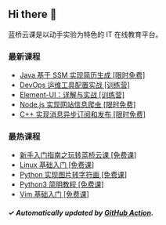 ## Hi there 👋

蓝桥云课是以动手实验为特色的 IT 在线教育平台。

### 最新课程

<!-- LATEST:START -->
- [Java 基于 SSM 实现简历生成 [限时免费]](https://www.lanqiao.cn/courses/875/)
- [DevOps 运维工具配置实战 [训练营]](https://www.lanqiao.cn/courses/7672/)
- [Element-UI：详解与实战 [训练营]](https://www.lanqiao.cn/courses/3815/)
- [Node.js 实现网站信息爬虫 [限时免费]](https://www.lanqiao.cn/courses/1290/)
- [C++ 实现消息异步订阅和发布 [限时免费]](https://www.lanqiao.cn/courses/664/)
<!-- LATEST:END -->

### 最热课程

<!-- HOTEST:START -->
- [新手入门指南之玩转蓝桥云课 [免费课]](https://www.lanqiao.cn/courses/63/)
- [Linux 基础入门 [免费课]](https://www.lanqiao.cn/courses/1/)
- [Python 实现图片转字符画 [免费课]](https://www.lanqiao.cn/courses/370/)
- [Python3 简明教程 [免费课]](https://www.lanqiao.cn/courses/596/)
- [Vim 基础入门 [免费课]](https://www.lanqiao.cn/courses/2/)
<!-- HOTEST:END -->

##### ✓ Automatically updated by [GitHub Action](https://github.com/lanqiao-courses/.github/actions/workflows/update.yml).
